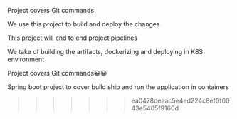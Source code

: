 
Project covers Git commands

We use this project to build and deploy the changes

This project will end to end project pipelines

We take of building the artifacts, dockerizing and deploying in K8S environment

Project covers Git commands😀😀

Spring boot project to cover build ship and run the application in containers
>>>>>>> ea0478deaac5e4ed224c8ef0f0043e5405f9160d
